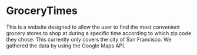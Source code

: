 
# GroceryTimes  
This is a website designed to allow the user to find the most convenient grocery stores to shop at during a specific time according to which zip code they chose. This currently only covers the city of San Francisco. We gathered the data by using the Google Maps API.
